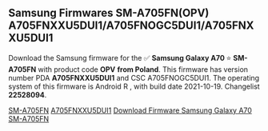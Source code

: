 <h2>Samsung Firmwares SM-A705FN(OPV) A705FNXXU5DUI1/A705FNOGC5DUI1/A705FNXXU5DUI1</h2>
Download the Samsung firmware for the ✅ <strong>Samsung Galaxy A70 </strong> ⭐ <strong>SM-A705FN</strong> with product code <strong>OPV</strong> <strong> from Poland</strong>. This firmware has version number PDA <strong>A705FNXXU5DUI1</strong> and CSC A705FNOGC5DUI1. The operating system of this firmware is Android R , with build date 2021-10-19. Changelist <strong>22528094</strong>.


[SM-A705FN](https://samfirm.shop/samsung/model/SM-A705FN)
[A705FNXXU5DUI1](https://samfirm.shop/samsung/pda/A705FNXXU5DUI1)
[Download Firmware Samsung Galaxy A70 SM-A705FN](https://samfirm.shop/samsung/firmware/466979)

